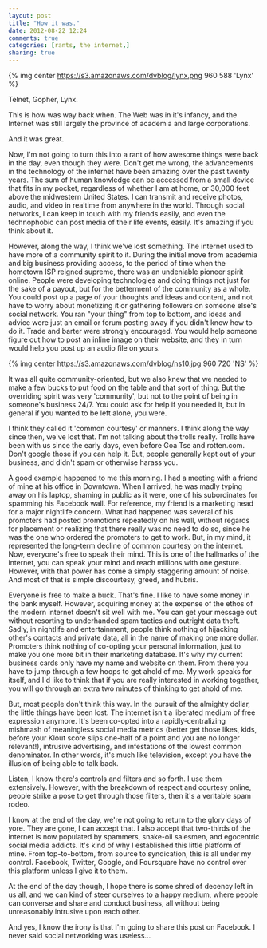 ```yaml
---
layout: post
title: "How it was."
date: 2012-08-22 12:24
comments: true
categories: [rants, the internet,]
sharing: true 
---
```

{% img center https://s3.amazonaws.com/dvblog/lynx.png 960 588 'Lynx' %}

Telnet, Gopher, Lynx. 

This is how was way back when. The Web was in it's infancy, and the Internet was still largely the province of academia and large corporations. 

And it was great.

<!-- more -->

Now, I'm not going to turn this into a rant of how awesome things were back in the day, even though they were. Don't get me wrong, the advancements in the technology of the internet have been amazing over the past twenty years. The sum of human knowledge can be accessed from a small device that fits in my pocket, regardless of whether I am at home, or 30,000 feet above the midwestern United States. I can transmit and receive photos, audio, and video in realtime from anywhere in the world. Through social networks, I can keep in touch with my friends easily, and even the technophobic can post media of their life events, easily. It's amazing if you think about it. 

However, along the way, I think we've lost something. The internet used to have more of a community spirit to it. During the initial move from academia and big business providing access, to the period of time when the hometown ISP reigned supreme, there was an undeniable pioneer spirit online. People were developing technologies and doing things not just for the sake of a payout, but for the betterment of the community as a whole. You could post up a page of your thoughts and ideas and content, and not have to worry about monetizing it or gathering followers on someone else's social network. You ran "your thing" from top to bottom, and ideas and advice were just an email or forum posting away if you didn't know how to do it. Trade and barter were strongly encouraged. You would help someone figure out how to post an inline image on their website, and they in turn would help you post up an audio file on yours. 

{% img center https://s3.amazonaws.com/dvblog/ns10.jpg 960 720 'NS' %}

It was all quite community-oriented, but we also knew that we needed to make a few bucks to put food on the table and that sort of thing. But the overriding spirit was very 'community', but not to the point of being in someone's business 24/7. You could ask for help if you needed it, but in general if you wanted to be left alone, you were. 

I think they called it 'common courtesy' or manners. I think along the way since then, we've lost that. I'm not talking about the trolls really. Trolls have been with us since the early days, even before Goa Tse and rotten.com. Don't google those if you can help it. But, people generally kept out of your business, and didn't spam or otherwise harass you. 

A good example happened to me this morning. I had a meeting with a friend of mine at his office in Downtown. When I arrived, he was madly typing away on his laptop, shaming in public as it were, one of his subordinates for spamming his Facebook wall. For reference, my friend is a marketing head for a major nightlife concern. What had happened was several of his promoters had posted promotions repeatedly on his wall, without regards for placement or realizing that there really was no need to do so, since he was the one who ordered the promoters to get to work. But, in my mind, it represented the long-term decline of common courtesy on the internet. Now, everyone's free to speak their mind. This is one of the hallmarks of the internet, you can speak your mind and reach millions with one gesture. However, with that power has come a simply staggering amount of noise. And most of that is simple discourtesy, greed, and hubris. 

Everyone is free to make a buck. That's fine. I like to have some money in the bank myself. However, acquiring money at the expense of the ethos of the modern internet doesn't sit well with me. You can get your message out without resorting to underhanded spam tactics and outright data theft. Sadly, in nightlife and entertainment, people think nothing of hijacking other's contacts and private data, all in the name of making one more dollar. Promoters think nothing of co-opting your personal information, just to make you one more bit in their marketing database. It's why my current business cards only have my name and website on them. From there you have to jump through a few hoops to get ahold of me. My work speaks for itself, and I'd like to think that if you are really interested in working together, you will go through an extra two minutes of thinking to get ahold of me.

But, most people don't think this way. In the pursuit of the almighty dollar, the little things have been lost. The internet isn't a liberated medium of free expression anymore. It's been co-opted into a rapidly-centralizing mishmash of meaningless social media metrics (better get those likes, kids, before your Klout score slips one-half of a point and you are no longer relevant!), intrusive advertising, and infestations of the lowest common denominator. In other words, it's much like television, except you have the illusion of being able to talk back. 

Listen, I know there's controls and filters and so forth. I use them extensively. However, with the breakdown of respect and courtesy online, people strike a pose to get through those filters, then it's a veritable spam rodeo.

I know at the end of the day, we're not going to return to the glory days of yore. They are gone, I can accept that. I also accept that two-thirds of the internet is now populated by spammers, snake-oil salesmen, and egocentric social media addicts. It's kind of why I established this little platform of mine. From top-to-bottom, from source to syndication, this is all under my control. Facebook, Twitter, Google, and Foursquare have no control over this platform unless I give it to them. 

At the end of the day though, I hope there is some shred of decency left in us all, and we can kind of steer ourselves to a happy medium, where people can converse and share and conduct business, all without being unreasonably intrusive upon each other. 

And yes, I know the irony is that I'm going to share this post on Facebook. I never said social networking was useless...


